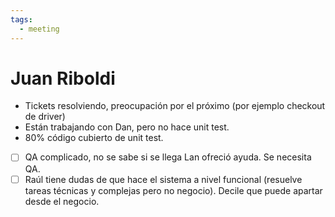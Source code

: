 ```yaml
---
tags:
  - meeting
---
```


# Juan Riboldi

- Tickets resolviendo, preocupación por el próximo (por ejemplo checkout de driver)
- Están trabajando con Dan, pero no hace unit test.
- 80% código cubierto de unit test.
- [ ] QA complicado, no se sabe si se llega Lan ofreció ayuda. Se necesita QA.
- [ ] Raúl tiene dudas de que hace el sistema a nivel funcional (resuelve tareas técnicas y complejas pero no negocio). Decile que puede apartar desde el negocio.
